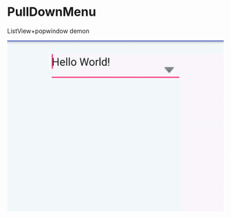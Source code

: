 # PullDownMenu
ListView+popwindow demon

![image](https://github.com/yongyuandeziri/PullDownMenu/blob/master/app/src/main/res/drawable/pulldownmenu.gif) 
